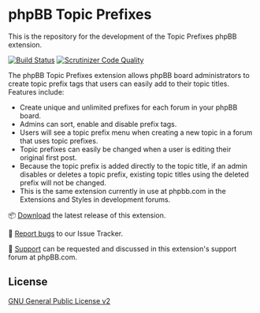 # phpBB Topic Prefixes

This is the repository for the development of the Topic Prefixes phpBB extension.

[![Build Status](https://travis-ci.org/phpbb-extensions/topicprefixes.png)](https://travis-ci.org/phpbb-extensions/topicprefixes)
[![Scrutinizer Code Quality](https://scrutinizer-ci.com/g/phpbb-extensions/topicprefixes/badges/quality-score.png?b=master)](https://scrutinizer-ci.com/g/phpbb-extensions/topicprefixes/?branch=master)

The phpBB Topic Prefixes extension allows phpBB board administrators to create topic prefix tags that users can easily add to their topic titles. Features include:

- Create unique and unlimited prefixes for each forum in your phpBB board.
- Admins can sort, enable and disable prefix tags.
- Users will see a topic prefix menu when creating a new topic in a forum that uses topic prefixes.
- Topic prefixes can easily be changed when a user is editing their original first post.
- Because the topic prefix is added directly to the topic title, if an admin disables or deletes a topic prefix, existing topic titles using the deleted prefix will not be changed.
- This is the same extension currently in use at phpbb.com in the Extensions and Styles in development forums.

📦 [Download](https://www.phpbb.com/customise/db/extension/topicprefixes/) the latest release of this extension.

🐞 [Report bugs](https://github.com/phpbb-extensions/topicprefixes/issues) to our Issue Tracker.

💬 [Support](https://www.phpbb.com/customise/db/extension/topicprefixes/support) can be requested and discussed in this extension's support forum at phpBB.com.

## License

[GNU General Public License v2](license.txt)
